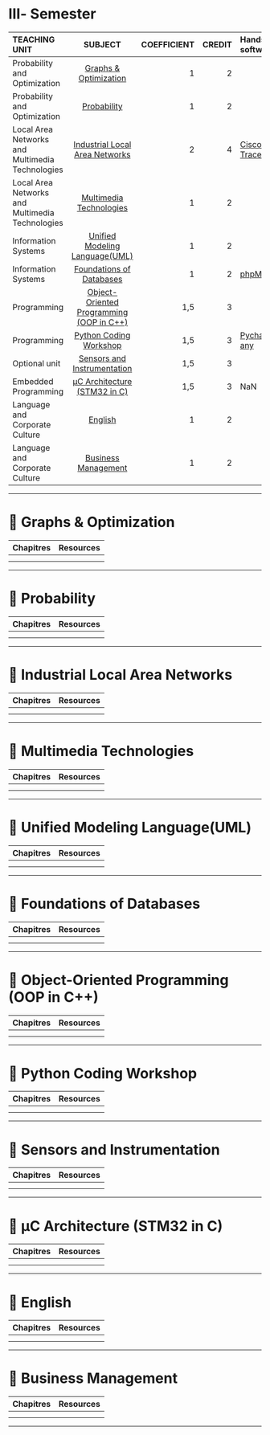 # Ⅲ- Semester
| TEACHING UNIT                | SUBJECT                      | COEFFICIENT |CREDIT    |  Hands-on, software  | 
|:--------                     |:--------:                    | --------:   |--------: |:-------- |
| Probability and Optimization                 | [Graphs & Optimization]()                     |     1  |    2 | |
| Probability and Optimization                 | [Probability]()                      |     1  |   2 |  |
| Local Area Networks and Multimedia Technologies                     | [Industrial Local Area Networks]()   |     2    |    4 |[Cisco Packet Tracer]()  |
| Local Area Networks and Multimedia Technologies                     | 	[Multimedia Technologies]()          |     1    |    2 |  |   
| Information Systems        | [Unified Modeling Language(UML)]()              |    1    |    2 |  |
| Information Systems        | [	Foundations of Databases]()           |     1  |    2 | [phpMyAdmin]() |
| Programming    |  [Object-Oriented Programming (OOP in C++)]()   |     1,5  |    3 |  |
| Programming    | [Python Coding Workshop]()            |     1,5  |    3 |  [Pycharm or any]()  |
| Optional unit | 	[Sensors and Instrumentation]()                      |     1,5    |   3 |  |
| Embedded Programming | [µC Architecture (STM32 in C)]()      |     1,5    |    3 | NaN  |
| Language and Corporate Culture  | [English]()     |     1    |    2 |  |
| Language and Corporate Culture  | 	[Business Management]()     |     1    |    2 |  |


***

# 📖 Graphs & Optimization
| Chapitres                    |    Resources                   |
|:--------                     |:--------:                    |
|                |  | 
|                 |   | 
---

# 📖 Probability  
| Chapitres                    |    Resources                   |
|:--------                     |:--------:                    |
|                |  | 
|                 |   | 
---

# 📖 Industrial Local Area Networks
| Chapitres                    |    Resources                   |
|:--------                     |:--------:                    |
|                |  | 
|                 |   | 
---

# 📖 Multimedia Technologies
| Chapitres                    |    Resources                   |
|:--------                     |:--------:                    |
|                |  | 
|                 |   | 
---

# 📖 Unified Modeling Language(UML) 
| Chapitres                    |    Resources                   |
|:--------                     |:--------:                    |
|                |  | 
|                 |   | 
---

# 📖 Foundations of Databases  
| Chapitres                    |    Resources                   |
|:--------                     |:--------:                    |
|                |  | 
|                 |   | 
---

# 📖 Object-Oriented Programming (OOP in C++)
| Chapitres                    |    Resources                   |
|:--------                     |:--------:                    |
|                |  | 
|                 |   | 
---

# 📖 Python Coding Workshop 
| Chapitres                    |    Resources                   |
|:--------                     |:--------:                    |
|                |  | 
|                 |   | 
---

# 📖 Sensors and Instrumentation 
| Chapitres                    |    Resources                   |
|:--------                     |:--------:                    |
|                |  | 
|                 |   | 
---

# 📖 µC Architecture (STM32 in C)
| Chapitres                    |    Resources                   |
|:--------                     |:--------:                    |
|                |  | 
|                 |   | 
---

# 📖 English
| Chapitres                    |    Resources                   |
|:--------                     |:--------:                    |
|                |  | 
|                 |   | 
---

# 📖 Business Management
| Chapitres                    |    Resources                   |
|:--------                     |:--------:                    |
|                |  | 
|                 |   | 
---
